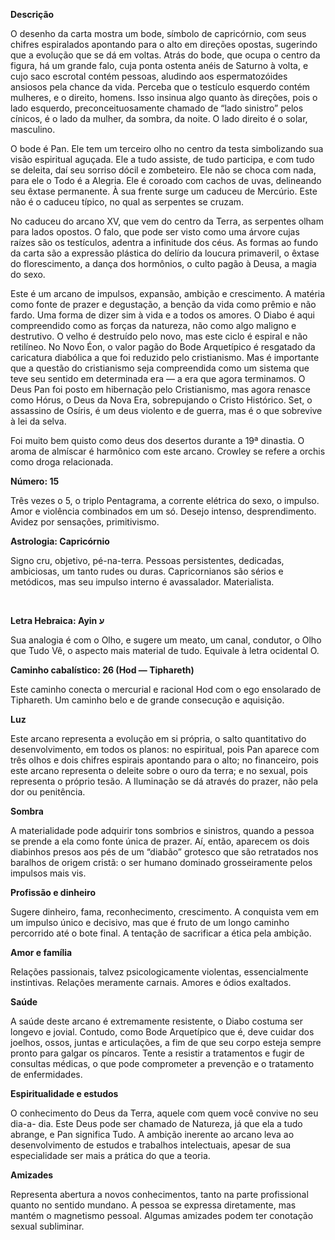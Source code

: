 **Descrição**

O desenho da carta mostra um bode, símbolo de capricórnio, com seus chifres
espiralados apontando para o alto em direções opostas, sugerindo que a
evolução que se dá em voltas. Atrás do bode, que ocupa o centro da figura, há
um grande falo, cuja ponta ostenta anéis de Saturno à volta, e cujo saco
escrotal contém pessoas, aludindo aos espermatozóides ansiosos pela chance da
vida. Perceba que o testículo esquerdo contém mulheres, e o direito, homens.
Isso insinua algo quanto às direções, pois o lado esquerdo,
preconceituosamente chamado de “lado sinistro” pelos cínicos, é o lado da
mulher, da sombra, da noite. O lado direito é o solar, masculino.

O bode é Pan. Ele tem um terceiro olho no centro da testa simbolizando sua
visão espiritual aguçada. Ele a tudo assiste, de tudo participa, e com tudo se
deleita, daí seu sorriso dócil e zombeteiro. Ele não se choca com nada, para
ele o Todo é a Alegria. Ele é coroado com cachos de uvas, delineando seu
êxtase permanente. À sua frente surge um caduceu de Mercúrio. Este não é o
caduceu típico, no qual as serpentes se cruzam.

No caduceu do arcano XV, que vem do centro da Terra, as serpentes olham para
lados opostos. O falo, que pode ser visto como uma árvore cujas raízes são os
testículos, adentra a infinitude dos céus. As formas ao fundo da carta são a
expressão plástica do delírio da loucura primaveril, o êxtase do
florescimento, a dança dos hormônios, o culto pagão à Deusa, a magia do sexo.

Este é um arcano de impulsos, expansão, ambição e crescimento. A matéria como
fonte de prazer e degustação, a benção da vida como prêmio e não fardo. Uma
forma de dizer sim à vida e a todos os amores. O Diabo é aqui compreendido
como as forças da natureza, não como algo maligno e destrutivo. O velho é
destruído pelo novo, mas este ciclo é espiral e não retilíneo. No Novo Éon, o
valor pagão do Bode Arquetípico é resgatado da caricatura diabólica a que foi
reduzido pelo cristianismo. Mas é importante que a questão do cristianismo
seja compreendida como um sistema que teve seu sentido em determinada era — a
era que agora terminamos. O Deus Pan foi posto em hibernação pelo
Cristianismo, mas agora renasce como Hórus, o Deus da Nova Era, sobrepujando o
Cristo Histórico. Set, o assassino de Osíris, é um deus violento e de guerra,
mas é o que sobrevive à lei da selva.

Foi muito bem quisto como deus dos desertos durante a 19ª dinastia. O aroma de
almíscar é harmônico com este arcano. Crowley se refere a orchis como droga
relacionada.

**Número: 15**

Três vezes o 5, o triplo Pentagrama, a corrente elétrica do sexo, o impulso.
Amor e violência combinados em um só. Desejo intenso, desprendimento. Avidez
por sensações, primitivismo.

**Astrologia: Capricórnio**

Signo cru, objetivo, pé-na-terra. Pessoas persistentes, dedicadas, ambiciosas,
um tanto rudes ou duras. Capricornianos são sérios e metódicos, mas seu
impulso interno é avassalador. Materialista.

‬

**Letra Hebraica: Ayin ‫ע**

Sua analogia é com o Olho, e sugere um meato, um canal, condutor, o Olho que
Tudo Vê, o aspecto mais material de tudo. Equivale à letra ocidental O.

**Caminho cabalístico: 26 (Hod — Tiphareth)**

Este caminho conecta o mercurial e racional Hod com o ego ensolarado de
Tiphareth. Um caminho belo e de grande consecução e aquisição.

**Luz**

Este arcano representa a evolução em si própria, o salto quantitativo do
desenvolvimento, em todos os planos: no espiritual, pois Pan aparece com três
olhos e dois chifres espirais apontando para o alto; no financeiro, pois este
arcano representa o deleite sobre o ouro da terra; e no sexual, pois
representa o próprio tesão. A Iluminação se dá através do prazer, não pela dor
ou penitência.

**Sombra**

A materialidade pode adquirir tons sombrios e sinistros, quando a pessoa se
prende a ela como fonte única de prazer. Aí, então, aparecem os dois diabinhos
presos aos pés de um “diabão” grotesco que são retratados nos baralhos de
origem cristã: o ser humano dominado grosseiramente pelos impulsos mais vis.

**Profissão e dinheiro**

Sugere dinheiro, fama, reconhecimento, crescimento. A conquista vem em um
impulso único e decisivo, mas que é fruto de um longo caminho percorrido até o
bote final. A tentação de sacrificar a ética pela ambição.

**Amor e família**

Relações passionais, talvez psicologicamente violentas, essencialmente
instintivas. Relações meramente carnais. Amores e ódios exaltados.

**Saúde**

A saúde deste arcano é extremamente resistente, o Diabo costuma ser longevo e
jovial. Contudo, como Bode Arquetípico que é, deve cuidar dos joelhos, ossos,
juntas e articulações, a fim de que seu corpo esteja sempre pronto para galgar
os píncaros. Tente a resistir a tratamentos e fugir de consultas médicas, o
que pode comprometer a prevenção e o tratamento de enfermidades.

**Espiritualidade e estudos**

O conhecimento do Deus da Terra, aquele com quem você convive no seu dia-a-
dia. Este Deus pode ser chamado de Natureza, já que ela a tudo abrange, e Pan
significa Tudo. A ambição inerente ao arcano leva ao desenvolvimento de
estudos e trabalhos intelectuais, apesar de sua especialidade ser mais a
prática do que a teoria.

**Amizades**

Representa abertura a novos conhecimentos, tanto na parte profissional quanto
no sentido mundano. A pessoa se expressa diretamente, mas mantém o magnetismo
pessoal. Algumas amizades podem ter conotação sexual subliminar.

